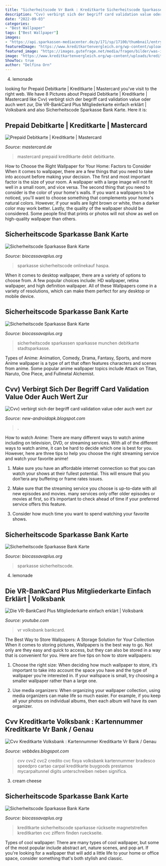 ```yaml
---
title: "Sicherheitscode Vr Bank : Kreditkarte Sicherheitscode Sparkasse Rückseite Magnetstreifen Kreditkarten Cvc Ziffern Finden Rueckseite"
description: "Cvv) verbirgt sich der begriff card validation value oder auch wert zur"
date: "2022-09-03"
categories:
- "Best Wallpaper"
tags: ["Best Wallpaper"]
images:
- "https://api.sparkassen-mediacenter.de/p/171/sp/17100/thumbnail/entry_id/0_ob4opuof/version/100000/width/1280/height/720/type/3/quality/80"
featuredImage: "https://www.kreditkartenvergleich.org/wp-content/uploads/kreditkarten-rueckseite.jpg"
featured_image: "https://images.gutefrage.net/media/fragen/bilder/was-ist-bei-der-sparkassen-maestro-card-das-ausstelungsdatum/0_big.jpg?v=1333370931000"
image: "https://www.kreditkartenvergleich.org/wp-content/uploads/kreditkarten-rueckseite.jpg"
ShowToc: true
author: "Delfina Orn"
---
```



4. lemonade 

	

		
looking for Prepaid Debitkarte | Kreditkarte | Mastercard you've visit to the right web. We have 8 Pictures about Prepaid Debitkarte | Kreditkarte | Mastercard like Cvv) verbirgt sich der begriff card validation value oder auch wert zur, Die VR-BankCard Plus Mitgliederkarte einfach erklärt | Volksbank and also Sicherheitscode Sparkasse Bank Karte. Here it is:
		
    
## Prepaid Debitkarte | Kreditkarte | Mastercard

<img loading=lazy src="https://www.mastercard.de/content/mccom-admin/de-de-admin/referenced-content-admin/referenced-content-placeholder/related-content-consumers/_jcr_content/contentpar/related_content_item_6/image.adaptive.767.high.jpg/1513671889489.jpg" onerror="this.onerror=null;this.src='https://tse1.mm.bing.net/th?id=OIP.6x8oD2hI1vwDSVAH5S_1zwHaEr&amp;pid=15.1';" alt="Prepaid Debitkarte | Kreditkarte | Mastercard">

_Source: mastercard.de_

>mastercard prepaid kreditkarte debit debitkarte. 

	

How to Choose the Right Wallpaper for Your Home: Factors to Consider
When it comes to wallpaper, there are a few things that you need to take into account before making your decision. The first and most important factor is the size of your room. A wallpaper with a large image will not fit well in a small room, and vice versa. 
The second thing that you need to consider is the color of your home's walls. If you want a wallpapers to be noticed, you'll want to choose something that complements your home's natural colors. However, if your walls are light brown or white, then a darker color may work better. 
Lastly, the quality of the wallpaper should be considered. Some people find that prints or photos will not show as well on high-quality wallpaper than others.

    
## Sicherheitscode Sparkasse Bank Karte

<img loading=lazy src="https://api.sparkassen-mediacenter.de/p/171/sp/17100/thumbnail/entry_id/0_ob4opuof/version/100000/width/1280/height/720/type/3/quality/80" onerror="this.onerror=null;this.src='https://tse4.mm.bing.net/th?id=OIP.ECoLdkqCWTH2Eo-uEBLgYgHaEK&amp;pid=15.1';" alt="Sicherheitscode Sparkasse Bank Karte">

_Source: biocassavaplus.org_

>sparkasse sicherheitscode onlinekauf haspa. 

	

When it comes to desktop wallpaper, there are a variety of options to choose from. A few popular choices include: HD wallpaper, retina wallpaper, and high definition wallpaper. All of these Wallpapers come in a variety of resolutions, which can make them perfect for any desktop or mobile device. 

    
## Sicherheitscode Sparkasse Bank Karte

<img loading=lazy src="https://www.sskm.de/content/myif/ssk-muenchen/work/filiale/de/home/produkte/konten/sparkassencard/_jcr_content/par/section_f9e/section/imagetextbox3_faaa/image.img.jpg/1536239653701.jpg" onerror="this.onerror=null;this.src='https://tse4.mm.bing.net/th?id=OIP.mBQi-UaPObpOI1Cbz_HlYwAAAA&amp;pid=15.1';" alt="Sicherheitscode Sparkasse Bank Karte">

_Source: biocassavaplus.org_

>sicherheitscode sparkassen sparkasse munchen debitkarte stadtsparkasse. 

	

Types of Anime: Animation, Comedy, Drama, Fantasy, Sports, and more
Anime wallpaper is a type of art that often features characters and scenes from anime. Some popular anime wallpaper topics include Attack on Titan, Naruto, One Piece, and Fullmetal Alchemist.

    
## Cvv) Verbirgt Sich Der Begriff Card Validation Value Oder Auch Wert Zur

<img loading=lazy src="https://images.gutefrage.net/media/fragen/bilder/was-ist-bei-der-sparkassen-maestro-card-das-ausstelungsdatum/0_big.jpg?v=1333370931000" onerror="this.onerror=null;this.src='https://tse4.mm.bing.net/th?id=OIP.v33pw6F5X0IULBVySKdvSwAAAA&amp;pid=15.1';" alt="Cvv) verbirgt sich der begriff card validation value oder auch wert zur">

_Source: new-androidapk.blogspot.com_

>. 

	

How to watch Anime: There are many different ways to watch anime including on television, DVD, or streaming services.
With all of the different ways to watch anime, it can be hard to decide which one is best for you. However, here are three tips to help you choose the right streaming service and watch your favorite anime!
1. Make sure you have an affordable internet connection so that you can watch your shows at their fullest potential. This will ensure that you don’tera any buffering or frame rates issues.

2. Make sure that the streaming service you choose is up-to-date with all new episodes and movies. many services only offer older episodes or movies at first, so it’s important to check ahead of time if your preferred service offers this feature.

3. Consider how much time you want to spend watching your favorite shows.

    
## Sicherheitscode Sparkasse Bank Karte

<img loading=lazy src="https://is3-ssl.mzstatic.com/image/thumb/Purple123/v4/65/15/5c/65155c15-914c-ac09-1ce3-34084d76eb97/mzl.tldjlatr.png/300x0w.jpg" onerror="this.onerror=null;this.src='https://tse2.mm.bing.net/th?id=OIP.1C7T2CBPMNXus3g2A2dWnQAAAA&amp;pid=15.1';" alt="Sicherheitscode Sparkasse Bank Karte">

_Source: biocassavaplus.org_

>sparkasse sicherheitscode. 

	

4. lemonade 

    
## Die VR-BankCard Plus Mitgliederkarte Einfach Erklärt | Volksbank

<img loading=lazy src="https://i.ytimg.com/vi/5rhc1qmTFfU/maxresdefault.jpg" onerror="this.onerror=null;this.src='https://tse4.mm.bing.net/th?id=OIP.MnA05p_MGkN110pCMWFemgHaEK&amp;pid=15.1';" alt="Die VR-BankCard Plus Mitgliederkarte einfach erklärt | Volksbank">

_Source: youtube.com_

>vr volksbank bankcard. 

	

The Best Way to Store Wallpapers: A Storage Solution for Your Collection
When it comes to storing pictures, Wallpapers is the best way to go. Not only are they easy and quick to access, but they can also be stored in a way that is convenient for you. Here are five tips on how to store wallpapers:
1) Choose the right size: When deciding how much wallpaper to store, it’s important to take into account the space you have and the type of wallpaper you’re interested in. If your wallspace is small, try choosing a smaller wallpaper rather than a large one.

2) Use media organizers: When organizing your wallpaper collection, using media organizers can make life so much easier. For example, if you keep all your photos on individual albums, then each album will have its own organizer.

    
## Cvv Kreditkarte Volksbank : Kartennummer Kreditkarte Vr Bank / Genau

<img loading=lazy src="http://www.speedpro.de/Photos/credit-card-security-codes.gif" onerror="this.onerror=null;this.src='https://tse3.mm.bing.net/th?id=OIP.STi5e3IdWjuNbJosBHTifAHaEx&amp;pid=15.1';" alt="Cvv Kreditkarte Volksbank : Kartennummer Kreditkarte Vr Bank / Genau">

_Source: vebbdes.blogspot.com_

>cvv cvv2 cvc2 credito cvc fixya volksbank kartennummer bradesco speedpro cartao carpal kreditkarte buygoods prestamos mycarpaltunnel digits unterschreiben neben significa. 

	

3. cream cheese 

    
## Sicherheitscode Sparkasse Bank Karte

<img loading=lazy src="https://www.kreditkartenvergleich.org/wp-content/uploads/kreditkarten-rueckseite.jpg" onerror="this.onerror=null;this.src='https://tse2.mm.bing.net/th?id=OIP.1tmv4kLw1ZTypNNPAKbZVAHaDS&amp;pid=15.1';" alt="Sicherheitscode Sparkasse Bank Karte">

_Source: biocassavaplus.org_

>kreditkarte sicherheitscode sparkasse rückseite magnetstreifen kreditkarten cvc ziffern finden rueckseite. 

	

Types of cool wallpaper:
There are many types of cool wallpaper, but some of the most popular include abstract art, nature scenes, and pop art. If you're looking for a wallpaper that will add a little life to your home or office space, consider something that's both stylish and classic.

